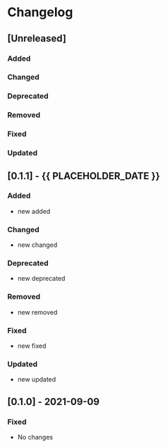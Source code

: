 # Changelog

## [Unreleased]

### Added

### Changed

### Deprecated

### Removed

### Fixed

### Updated


## [0.1.1] - {{ PLACEHOLDER_DATE }}

### Added
- new added

### Changed
- new changed

### Deprecated
- new deprecated

### Removed
- new removed

### Fixed
- new fixed

### Updated
- new updated

## [0.1.0] - 2021-09-09

### Fixed
- No changes
